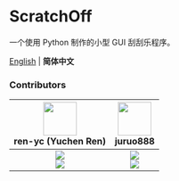 # ScratchOff

一个使用 Python 制作的小型 GUI 刮刮乐程序。

[English](./README.md) | **简体中文**

### Contributors
| <img src="https://usercontent.github.com/avatars/u/53416099?v=4" width="60px"></br> ren-yc (Yuchen Ren) | <img src="https://usercontent.github.com/avatars/u/106530969?v=4" width="60px"></br> juruo888 |
| :---: | :---: |
| ![](https://shields.io/badge/Coding-green?logo=visual-studio-code&style=for-the-badge)<br>![](https://shields.io/badge/BugTester-yellow?logo=open-bug-bounty&style=for-the-badge) | ![](https://shields.io/badge/Coding-green?logo=visual-studio-code&style=for-the-badge)<br>![](https://shields.io/badge/BugTester-yellow?logo=open-bug-bounty&style=for-the-badge) |

<!--**For more information, please go to [Wiki](https://github.com/class-tools/ScratchOff/wiki)**.-->